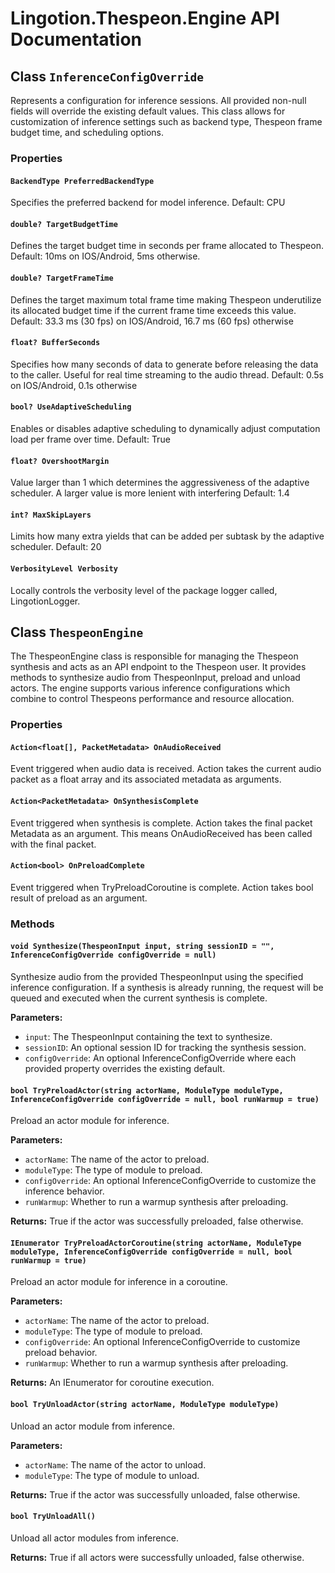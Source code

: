 # Lingotion.Thespeon.Engine API Documentation

## Class `InferenceConfigOverride`

Represents a configuration for inference sessions. All provided non-null fields will override the existing default values. This class allows for customization of inference settings such as backend type, Thespeon frame budget time, and scheduling options.
### Properties

#### `BackendType PreferredBackendType`

Specifies the preferred backend for model inference. Default: CPU
#### `double? TargetBudgetTime`

Defines the target budget time in seconds per frame allocated to Thespeon. Default: 10ms on IOS/Android, 5ms otherwise.
#### `double? TargetFrameTime`

Defines the target maximum total frame time making Thespeon underutilize its allocated budget time if the current frame time exceeds this value. Default: 33.3 ms (30 fps) on IOS/Android, 16.7 ms (60 fps) otherwise
#### `float? BufferSeconds`

Specifies how many seconds of data to generate before releasing the data to the caller. Useful for real time streaming to the audio thread. Default: 0.5s on IOS/Android, 0.1s otherwise
#### `bool? UseAdaptiveScheduling`

Enables or disables adaptive scheduling to dynamically adjust computation load per frame over time. Default: True
#### `float? OvershootMargin`

Value larger than 1 which determines the aggressiveness of the adaptive scheduler. A larger value is more lenient with interfering Default: 1.4
#### `int? MaxSkipLayers`

Limits how many extra yields that can be added per subtask by the adaptive scheduler. Default: 20
#### `VerbosityLevel Verbosity`

Locally controls the verbosity level of the package logger called, LingotionLogger.

## Class `ThespeonEngine`

The ThespeonEngine class is responsible for managing the Thespeon synthesis and acts as an API endpoint to the Thespeon user. It provides methods to synthesize audio from ThespeonInput, preload and unload actors. The engine supports various inference configurations which combine to control Thespeons performance and resource allocation.
### Properties

#### `Action<float[], PacketMetadata> OnAudioReceived`

Event triggered when audio data is received. Action takes the current audio packet as a float array and its associated metadata as arguments.
#### `Action<PacketMetadata> OnSynthesisComplete`

Event triggered when synthesis is complete. Action takes the final packet Metadata as an argument. This means OnAudioReceived has been called with the final packet.
#### `Action<bool> OnPreloadComplete`

Event triggered when TryPreloadCoroutine is complete. Action takes bool result of preload as an argument.
### Methods

#### `void Synthesize(ThespeonInput input, string sessionID = "", InferenceConfigOverride configOverride = null)`

Synthesize audio from the provided ThespeonInput using the specified inference configuration. If a synthesis is already running, the request will be queued and executed when the current synthesis is complete.

**Parameters:**

- `input`: The ThespeonInput containing the text to synthesize.
- `sessionID`: An optional session ID for tracking the synthesis session.
- `configOverride`: An optional InferenceConfigOverride where each provided property overrides the existing default.
#### `bool TryPreloadActor(string actorName, ModuleType moduleType, InferenceConfigOverride configOverride = null, bool runWarmup = true)`

Preload an actor module for inference.

**Parameters:**

- `actorName`: The name of the actor to preload.
- `moduleType`: The type of module to preload.
- `configOverride`: An optional InferenceConfigOverride to customize the inference behavior.
- `runWarmup`: Whether to run a warmup synthesis after preloading.

**Returns:** True if the actor was successfully preloaded, false otherwise.
#### `IEnumerator TryPreloadActorCoroutine(string actorName, ModuleType moduleType, InferenceConfigOverride configOverride = null, bool runWarmup = true)`

Preload an actor module for inference in a coroutine.

**Parameters:**

- `actorName`: The name of the actor to preload.
- `moduleType`: The type of module to preload.
- `configOverride`: An optional InferenceConfigOverride to customize preload behavior.
- `runWarmup`: Whether to run a warmup synthesis after preloading.

**Returns:** An IEnumerator for coroutine execution.
#### `bool TryUnloadActor(string actorName, ModuleType moduleType)`

Unload an actor module from inference.

**Parameters:**

- `actorName`: The name of the actor to unload.
- `moduleType`: The type of module to unload.

**Returns:** True if the actor was successfully unloaded, false otherwise.
#### `bool TryUnloadAll()`

Unload all actor modules from inference.

**Returns:** True if all actors were successfully unloaded, false otherwise.